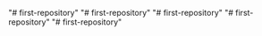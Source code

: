 "# first-repository" 
"# first-repository" 
"# first-repository" 
"# first-repository" 
"# first-repository" 
